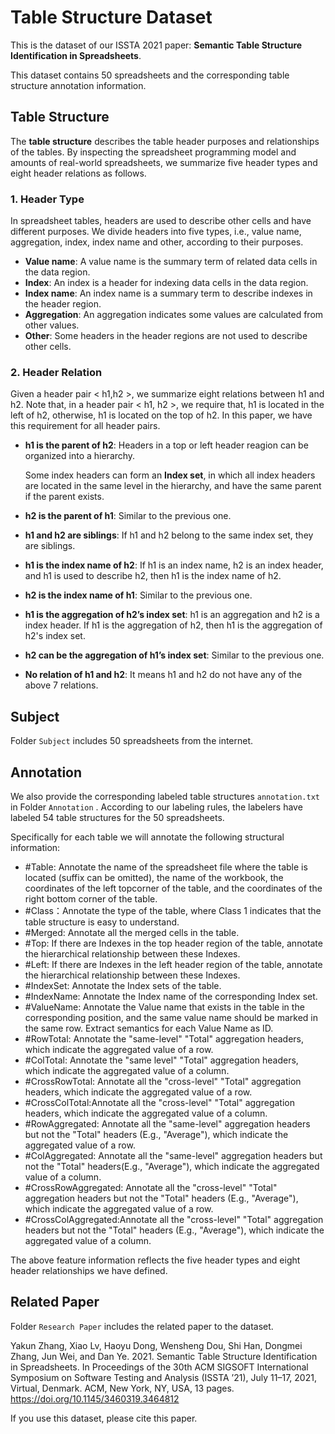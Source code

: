 # Table Structure Dataset

This is the dataset of our ISSTA 2021 paper: **Semantic Table Structure Identification in Spreadsheets**. 

This dataset contains 50 spreadsheets and the corresponding table structure annotation information.

## Table Structure

The **table structure** describes the table header purposes and relationships of the tables. By inspecting the spreadsheet programming model and amounts of real-world spreadsheets, we summarize five header types and eight header relations as follows.

### 1. Header Type

In spreadsheet tables, headers are used to describe other cells and have different purposes. We divide headers into five types, i.e., value name, aggregation, index, index name and other, according to their purposes.

* **Value name**: A value name is the summary term of related data cells in the data region.
* **Index**: An index is a header for indexing data cells in the data region.
* **Index name**: An index name is a summary term to describe indexes in the header region.
* **Aggregation**: An aggregation indicates some values are calculated from other values.
* **Other**:  Some headers in the header regions are not used to describe other cells.

### 2. Header Relation

Given a header pair < h1,h2 >, we summarize eight relations between h1 and h2. Note that, in a header pair < h1, h2 >, we require that, h1 is located in the left of h2, otherwise, h1 is located on the top of h2. In this paper, we have this requirement for all header pairs.

* **h1 is the parent of h2**: Headers in a top or left header reagion can be organized into a hierarchy.

  Some index headers can form an **Index set**, in which all index headers are located in the same level in the hierarchy, and have the same parent if the parent exists.

* **h2 is the parent of h1**: Similar to the previous one.

* **h1 and h2 are siblings**: If h1 and h2 belong to the same index set, they are siblings.

* **h1 is the index name of h2**: If h1 is an index name, h2 is an index header, and h1 is used to describe h2, then h1 is the index name of h2.

* **h2 is the index name of h1**: Similar to the previous one.

* **h1 is the aggregation of h2’s index set**: h1 is an aggregation and h2 is a index header. If h1 is the aggregation of h2, then h1 is the aggregation of h2's index set.

* **h2 can be the aggregation of h1’s index set**: Similar to the previous one.

* **No relation of h1 and h2**: It means h1 and h2 do not have any of the above 7 relations.

## Subject

Folder `Subject` includes 50 spreadsheets from the internet.

## Annotation

We also provide the corresponding labeled table structures `annotation.txt` in Folder `Annotation` . According to our labeling rules, the labelers have labeled 54 table structures for the 50 spreadsheets.

Specifically for each table we will annotate the following structural information:

* #Table: Annotate the name of the spreadsheet file where the table is located (suffix can be omitted), the name of the workbook, the coordinates of the left topcorner of the table, and the coordinates of the right bottom corner of the table.
* #Class：Annotate the type of the table, where Class 1 indicates that the table structure is easy to understand.
* #Merged: Annotate all the merged cells in the table.
* #Top: If there are Indexes in the top header region of the table, annotate the hierarchical relationship between these Indexes.
* #Left: If there are Indexes in the left header region of the table, annotate the hierarchical relationship between these Indexes.
* #IndexSet: Annotate the Index sets of the table.
* #IndexName: Annotate the Index name of the corresponding Index set.
* #ValueName: Annotate the Value name that exists in the table in the corresponding position, and the same value name should be marked in the same row. Extract semantics for each Value Name as ID.
* #RowTotal: Annotate the "same-level" "Total" aggregation headers, which indicate the aggregated value of a row.
* #ColTotal: Annotate the "same level" "Total" aggregation headers, which indicate the aggregated value of a column.
* #CrossRowTotal: Annotate all the "cross-level" "Total" aggregation headers, which indicate the aggregated value of a row.
* #CrossColTotal:Annotate all the "cross-level" "Total" aggregation headers, which indicate the aggregated value of a column.
* #RowAggregated: Annotate all the "same-level" aggregation headers but not the "Total" headers (E.g., "Average"), which indicate the aggregated value of a row.
* #ColAggregated: Annotate all the "same-level" aggregation headers but not the "Total" headers(E.g., "Average"), which indicate the aggregated value of a column.
* #CrossRowAggregated: Annotate all the "cross-level" "Total" aggregation headers but not the "Total" headers (E.g., "Average"), which indicate the aggregated value of a row.
* #CrossColAggregated:Annotate all the "cross-level" "Total" aggregation headers but not the "Total" headers (E.g., "Average"), which indicate the aggregated value of a column.

The above feature information reflects the five header types and eight  header relationships we have defined.

## Related Paper

Folder `Research Paper` includes the related paper to the dataset.

Yakun Zhang, Xiao Lv, Haoyu Dong, Wensheng Dou, Shi Han, Dongmei Zhang, Jun Wei, and Dan Ye. 2021. Semantic Table Structure Identification in Spreadsheets. In Proceedings of the 30th ACM SIGSOFT International Symposium on Software Testing and Analysis (ISSTA ’21), July 11–17, 2021, Virtual, Denmark. ACM, New York, NY, USA, 13 pages. https://doi.org/10.1145/3460319.3464812

If you use this dataset, please cite this paper.

